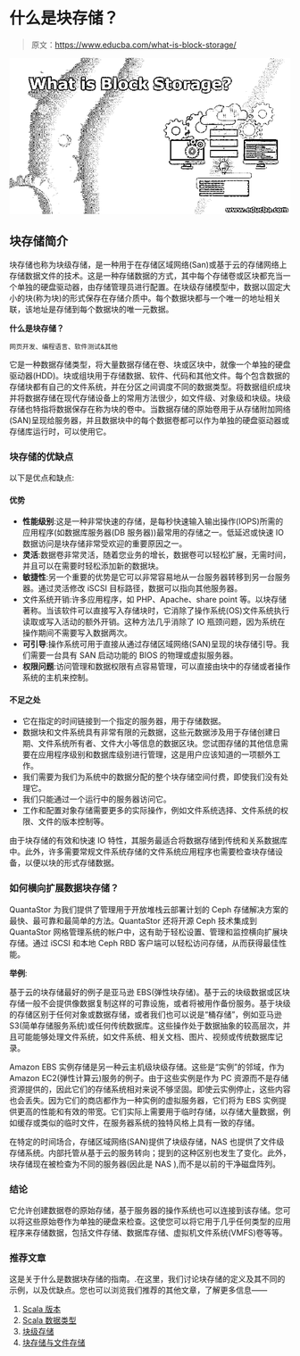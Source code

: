 # 什么是块存储？

> 原文：<https://www.educba.com/what-is-block-storage/>

![What is Block Storage?](img/22cb758ce8fad0a98f65e71969fae35a.png "What is Block Storage?")



## 块存储简介

块存储也称为块级存储，是一种用于在存储区域网络(San)或基于云的存储网络上存储数据文件的技术。这是一种存储数据的方式，其中每个存储卷或区块都充当一个单独的硬盘驱动器，由存储管理员进行配置。在块级存储模型中，数据以固定大小的块(称为块)的形式保存在存储介质中。每个数据块都与一个唯一的地址相关联，该地址是存储到每个数据块的唯一元数据。

**什么是块存储？**

<small>网页开发、编程语言、软件测试&其他</small>

它是一种数据存储类型，将大量数据存储在卷、块或区块中，就像一个单独的硬盘驱动器(HDD)。块或组块用于存储数据、软件、代码和其他文件。每个包含数据的存储块都有自己的文件系统，并在分区之间调度不同的数据类型。将数据组织成块并将数据存储在现代存储设备上的常用方法很少，如文件级、对象级和块级。块级存储也特指将数据保存在称为块的卷中。当数据存储的原始卷用于从存储附加网络(SAN)呈现给服务器，并且数据块中的每个数据卷都可以作为单独的硬盘驱动器或存储库运行时，可以使用它。

### 块存储的优缺点

以下是优点和缺点:

#### 优势

*   **性能级别**:这是一种非常快速的存储，是每秒快速输入输出操作(IOPS)所需的应用程序(如数据库服务器(DB 服务器))最常用的存储之一。低延迟或快速 IO 数据访问是块存储非常受欢迎的重要原因之一。
*   **灵活**:数据卷非常灵活，随着您业务的增长，数据卷可以轻松扩展，无需时间，并且可以在需要时轻松添加新的数据块。
*   **敏捷性**:另一个重要的优势是它可以非常容易地从一台服务器转移到另一台服务器。通过灵活修改 iSCSI 目标路径，数据可以指向其他服务器。
*   文件系统开销:许多应用程序，如 PHP、Apache、share point 等。以块存储著称。当该软件可以直接写入存储块时，它消除了操作系统(OS)文件系统执行读取或写入活动的额外开销。这种方法几乎消除了 IO 瓶颈问题，因为系统在操作期间不需要写入数据两次。
*   **可引导**:操作系统可用于直接从通过存储区域网络(SAN)呈现的块存储引导。我们需要一台具有 SAN 启动功能的 BIOS 的物理或虚拟服务器。
*   **权限问题**:访问管理和数据权限有点容易管理，可以直接由块中的存储或者操作系统的主机来控制。

#### 不足之处

*   它在指定的时间链接到一个指定的服务器，用于存储数据。
*   数据块和文件系统具有非常有限的元数据，这些元数据涉及用于存储创建日期、文件系统所有者、文件大小等信息的数据区块。您试图存储的其他信息需要在应用程序级别和数据库级别进行管理，这是用户应该知道的一项额外工作。
*   我们需要为我们为系统中的数据分配的整个块存储空间付费，即使我们没有处理它。
*   我们只能通过一个运行中的服务器访问它。
*   工作和配置对象存储需要更多的实际操作，例如文件系统选择、文件系统的权限、文件的版本控制等。

由于块存储的有效和快速 IO 特性，其服务最适合将数据存储到传统和关系数据库中。此外，许多需要常规文件系统存储的文件系统应用程序也需要检查块存储设备，以便以块的形式存储数据。

### 如何横向扩展数据块存储？

QuantaStor 为我们提供了管理用于开放堆栈云部署计划的 Ceph 存储解决方案的最快、最可靠和最简单的方法。QuantaStor 还将开源 Ceph 技术集成到 QuantaStor 网格管理系统的帐户中，这有助于轻松设置、管理和监控横向扩展块存储。通过 iSCSI 和本地 Ceph RBD 客户端可以轻松访问存储，从而获得最佳性能。

**举例**:

基于云的块存储最好的例子是亚马逊 EBS(弹性块存储)。基于云的块级数据或区块存储一般不会提供像数据复制这样的可靠设施，或者将被用作备份服务。基于块级的存储区别于任何对象或数据存储，或者我们也可以说是“桶存储”，例如亚马逊 S3(简单存储服务系统)或任何传统数据库。这些操作处于数据抽象的较高层次，并且可能能够处理文件系统，如文件系统、相关文档、图片、视频或传统数据库记录。

Amazon EBS 实例存储是另一种云主机级块级存储。这些是“实例”的邻域，作为 Amazon EC2(弹性计算云)服务的例子。由于这些实例是作为 PC 资源而不是存储资源提供的，因此它们的存储系统相对来说不够坚固。即使云实例停止，这些内容也会丢失。因为它们的商店都作为一种实例的虚拟服务器，它们将为 EBS 实例提供更高的性能和有效的带宽。它们实际上需要用于临时存储，以存储大量数据，例如缓存或类似的临时文件，在服务器系统的独特风格上具有一致的存储。

在特定的时间场合，存储区域网络(SAN)提供了块级存储，NAS 也提供了文件级存储系统。内部托管从基于云的服务转向；提到的这种区别也发生了变化。此外，块存储现在被检查为不同的服务器(因此是 NAS ),而不是以前的干净磁盘阵列。

### 结论

它允许创建数据卷的原始存储，基于服务器的操作系统也可以连接到该存储。您可以将这些原始卷作为单独的硬盘来检查。这使您可以将它用于几乎任何类型的应用程序来存储数据，包括文件存储、数据库存储、虚拟机文件系统(VMFS)卷等等。

### 推荐文章

这是关于什么是数据块存储的指南。.在这里，我们讨论块存储的定义及其不同的示例，以及优缺点。您也可以浏览我们推荐的其他文章，了解更多信息——

1.  [Scala 版本](https://www.educba.com/scala-versions/)
2.  [Scala 数据类型](https://www.educba.com/scala-data-types/)
3.  [块级存储](https://www.educba.com/block-level-storage/)
4.  [块存储与文件存储](https://www.educba.com/block-storage-vs-file-storage/)





